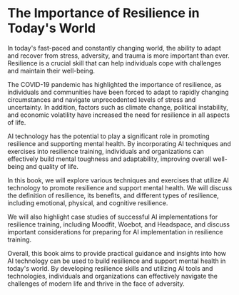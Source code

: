 The Importance of Resilience in Today's World
===========================================================

In today's fast-paced and constantly changing world, the ability to adapt and recover from stress, adversity, and trauma is more important than ever. Resilience is a crucial skill that can help individuals cope with challenges and maintain their well-being.

The COVID-19 pandemic has highlighted the importance of resilience, as individuals and communities have been forced to adapt to rapidly changing circumstances and navigate unprecedented levels of stress and uncertainty. In addition, factors such as climate change, political instability, and economic volatility have increased the need for resilience in all aspects of life.

AI technology has the potential to play a significant role in promoting resilience and supporting mental health. By incorporating AI techniques and exercises into resilience training, individuals and organizations can effectively build mental toughness and adaptability, improving overall well-being and quality of life.

In this book, we will explore various techniques and exercises that utilize AI technology to promote resilience and support mental health. We will discuss the definition of resilience, its benefits, and different types of resilience, including emotional, physical, and cognitive resilience.

We will also highlight case studies of successful AI implementations for resilience training, including Moodfit, Woebot, and Headspace, and discuss important considerations for preparing for AI implementation in resilience training.

Overall, this book aims to provide practical guidance and insights into how AI technology can be used to build resilience and support mental health in today's world. By developing resilience skills and utilizing AI tools and technologies, individuals and organizations can effectively navigate the challenges of modern life and thrive in the face of adversity.


